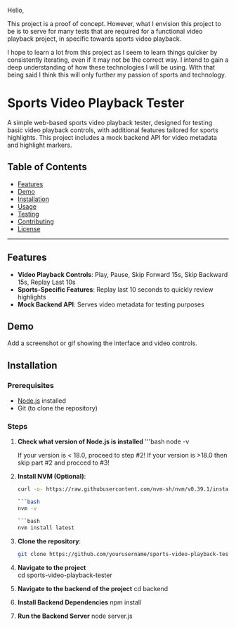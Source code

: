 Hello, 

This project is a proof of concept. However, what I envision this project to be is to serve for many tests that are required for a functional video playback project, in specific towards sports video playback. 

I hope to learn a lot from this project as I seem to learn things quicker by consistently iterating, even if it may not be the correct way. I intend to gain a deep understanding of how these technologies I will be using. With that being said I think this will only further my passion of sports and technology.

# Sports Video Playback Tester

A simple web-based sports video playback tester, designed for testing basic video playback controls, with additional features tailored for sports highlights. This project includes a mock backend API for video metadata and highlight markers.

## Table of Contents
- [Features](#features)
- [Demo](#demo)
- [Installation](#installation)
- [Usage](#usage)
- [Testing](#testing)
- [Contributing](#contributing)
- [License](#license)

---

## Features
- **Video Playback Controls**: Play, Pause, Skip Forward 15s, Skip Backward 15s, Replay Last 10s
- **Sports-Specific Features**: Replay last 10 seconds to quickly review highlights
- **Mock Backend API**: Serves video metadata for testing purposes

## Demo
Add a screenshot or gif showing the interface and video controls.

## Installation

### Prerequisites
- [Node.js](https://nodejs.org/) installed
- Git (to clone the repository)

### Steps
1. **Check what version of Node.js is installed**
   '''bash
   node -v

   If your version is < 18.0, proceed to step #2! If your version is >18.0 then skip part #2 and procced to #3!

2. **Install NVM (Optional)**:
   ```bash
   curl -o- https://raw.githubusercontent.com/nvm-sh/nvm/v0.39.1/install.sh | bash

   ```bash
   nvm -v

   ```bash
   nvm install latest


3. **Clone the repository**:
   ```bash
   git clone https://github.com/yourusername/sports-video-playback-tester.git

   
4. **Navigate to the project**   
   cd sports-video-playback-tester

5. **Navigate to the backend of the project**
   cd backend

6. **Install Backend Dependencies**
   npm install

7. **Run the Backend Server**
   node server.js

